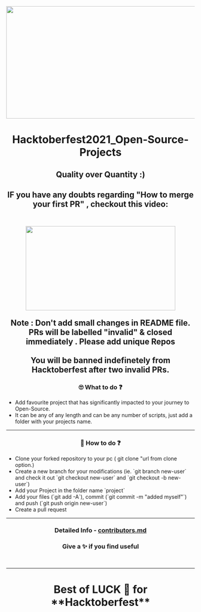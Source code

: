 <div align="center">
<img src="https://hacktoberfest.digitalocean.com/_nuxt/img/logo-hacktoberfest-full.f42e3b1.svg" width="700" height="300" style="width: 700px; height: 300px;">




  <h1> Hacktoberfest2021_Open-Source-Projects</h1>
  

<h2> Quality over Quantity :) <h2>
  

 IF you have any doubts regarding "How to merge your first PR" , checkout this video:
  <br>
  <br>
<p><a target="_blank" href="https://hacktoberfest.digitalocean.com/resources?wvideo=tf3u5ruz5y"><img src="https://embedwistia-a.akamaihd.net/deliveries/4bdee00ef68274f35bc6ad84ac1e49c6.jpg?image_play_button_size=2x&amp;image_crop_resized=960x540&amp;image_play_button=1&amp;image_play_button_color=1e71e7e0" width="400" height="225" style="width: 400px; height: 225px;"></a></p>


 <div> Note : Don't add small changes in README file. PRs will be labelled "invalid" & closed immediately . Please add unique Repos
   </div>
<br>
  
  <div> You will be banned indefinetely from Hacktoberfest after <bold>two</bold> invalid PRs.</div>
  
  </div>

  <h3 align="center"> 🙄 What to do ❓</h3>
 
  <div>
<ul>
     <li> Add favourite project that has significantly impacted to your journey to Open-Source.</li>
     <li> It can be any of any length and can be any number of scripts, just add a folder with your projects name.</li>
</ul>
 </div>
  <hr>
   <h3 align="center"> 🧠 How to do ❓</h3>
  
  <div>
    <ul>
      <li> Clone your forked repository to your pc ( git clone "url from clone option.)	</li>
      <li>Create a new branch for your modifications (ie. `git branch new-user` and check it out `git checkout new-user` and `git checkout -b new-user`)</li>
      <li>Add your Project in the folder name `project`</li>
      <li>Add your files (`git add -A`), commit (`git commit -m "added myself"`) and push (`git push origin new-user`)</li>
      <li>Create a pull request	</li>
    </ul>

</div>
  <hr>

 
  <h3 align="center">
    Detailed Info - <a target="_blank" href="https://github.com/anupamhaldkar/Hacktoberfest2021/blob/main/contributors.md">contributors.md </a>
  </h3>

   <h3 align="center">
    Give a ✨ if you find useful
    </h3><br>

<hr>


  <h1 align="center">Best of LUCK 🙌 for **Hacktoberfest** </h1>
  

